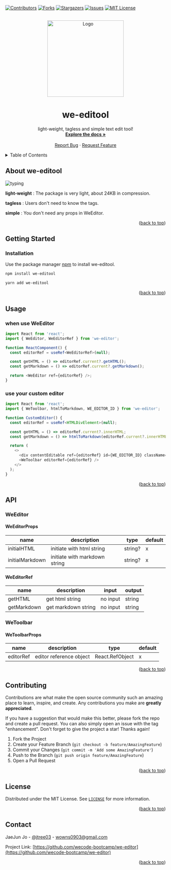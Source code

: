 <div id="top"></div>

<!-- PROJECT SHIELDS -->

[![Contributors][contributors-shield]][contributors-url]
[![Forks][forks-shield]][forks-url]
[![Stargazers][stars-shield]][stars-url]
[![Issues][issues-shield]][issues-url]
[![MIT License][license-shield]][license-url]

<br />

<!-- PROJECT LOGO -->

<div align="center">
  <a href="https://github.com/wecode-bootcamp/we-editor">
    <img width="240" alt="Logo" src="https://user-images.githubusercontent.com/20152376/174044054-a0818405-4498-429e-a2bf-0c4edced080b.png">
  </a>

  <h1 align="center">we-editool</h3>

  <p align="center">
    light-weight, tagless and simple text edit tool!
    <br />
    <a href="https://github.com/wecode-bootcamp/we-editor#about-we-editool"><strong>Explore the docs »</strong></a>
    <br />
    <br />
    <a href="https://github.com/wecode-bootcamp/we-editor/issues">Report Bug</a>
    ·
    <a href="https://github.com/wecode-bootcamp/we-editor/issues">Request Feature</a>
  </p>
</div>

<!-- TABLE OF CONTENTS -->

<details>
  <summary>Table of Contents</summary>
  <ol>
    <li>
      <a href="#about-we-editool">About we-editool</a>
    </li>
    <li>
      <a href="#getting-started">Getting Started</a>
      <ul>
        <li><a href="#installation">Installation</a></li>
      </ul>
    </li>
    <li><a href="#usage">Usage</a></li>
    <li><a href="#api">API</a></li>
    <li><a href="#contributing">Contributing</a></li>
    <li><a href="#license">License</a></li>
    <li><a href="#contact">Contact</a></li>
    <li><a href="#acknowledgments">Acknowledgments</a></li>
  </ol>
</details>

<!-- ABOUT THE PROJECT -->

## About we-editool

![typing](https://user-images.githubusercontent.com/20152376/174046345-15243970-0b0a-4cc9-a351-23ba4cdb0a97.gif)

**light-weight** : The package is very light, about 24KB in compression.

**tagless** : Users don't need to know the tags.

**simple** : You don't need any props in WeEditor.

<p align="right">(<a href="#top">back to top</a>)</p>

<!-- GETTING STARTED -->

## Getting Started

### Installation

Use the package manager [npm](https://npmjs.com/package/we-editool) to install we-editool.

```sh
npm install we-editool
```

```sh
yarn add we-editool
```

<p align="right">(<a href="#top">back to top</a>)</p>

<!-- USAGE EXAMPLES -->

## Usage

### when use WeEditor

```typescript
import React from 'react';
import { WeEditor, WeEditorRef } from 'we-editor';

function ReactComponent() {
  const editorRef = useRef<WeEditorRef>(null);

  const getHTML = () => editorRef.current?.getHTML();
  const getMarkdown = () => editorRef.current?.getMarkdown();

  return <WeEditor ref={editorRef} />;
}
```

### use your custom editor

```typescript
import React from 'react';
import { WeToolbar, htmlToMarkdown, WE_EDITOR_ID } from 'we-editor';

function CustomEditor() {
  const editorRef = useRef<HTMLDivElement>(null);

  const getHTML = () => editorRef.current?.innerHTML;
  const getMarkdown = () => htmlToMarkdown(editorRef.current?.innerHTML);

  return (
    <>
      <div contentEditable ref={editorRef} id={WE_EDITOR_ID} className="editor" />
      <WeToolbar editorRef={editorRef} />
    </>
  );
}
```

<p align="right">(<a href="#top">back to top</a>)</p>

<!-- API -->

## API

### WeEditor

#### WeEditorProps

| name            | description                   | type    | default |
| --------------- | ----------------------------- | ------- | ------- |
| initialHTML     | initiate with html string     | string? | x       |
| initialMarkdown | initiate with markdown string | string? | x       |

#### WeEditorRef

| name        | description         | input    | output |
| ----------- | ------------------- | -------- | ------ |
| getHTML     | get html string     | no input | string |
| getMarkdown | get markdown string | no input | string |

### WeToolbar

#### WeToolbarProps

| name      | description             | type                            | default |
| --------- | ----------------------- | ------------------------------- | ------- |
| editorRef | editor reference object | React.RefObject<HTMLDivElement> | x       |

<p align="right">(<a href="#top">back to top</a>)</p>

<!-- CONTRIBUTING -->

## Contributing

Contributions are what make the open source community such an amazing place to learn, inspire, and create. Any contributions you make are **greatly appreciated**.

If you have a suggestion that would make this better, please fork the repo and create a pull request. You can also simply open an issue with the tag "enhancement".
Don't forget to give the project a star! Thanks again!

1. Fork the Project
2. Create your Feature Branch (`git checkout -b feature/AmazingFeature`)
3. Commit your Changes (`git commit -m 'Add some AmazingFeature'`)
4. Push to the Branch (`git push origin feature/AmazingFeature`)
5. Open a Pull Request

<p align="right">(<a href="#top">back to top</a>)</p>

<!-- LICENSE -->

## License

Distributed under the MIT License. See [`LICENSE`](https://choosealicense.com/licenses/mit/) for more information.

<p align="right">(<a href="#top">back to top</a>)</p>

<!-- CONTACT -->

## Contact

JaeJun Jo - [@jtree03](https://twitter.com/jtree03) - [wowns0903@gmail.com](mailto:wowns0903@gmail.com)

Project Link: [https://github.com/wecode-bootcamp/we-editor](https://github.com/wecode-bootcamp/we-editor)

<p align="right">(<a href="#top">back to top</a>)</p>

<!-- https://www.markdownguide.org/basic-syntax/#reference-style-links -->

<!-- MARKDOWN LINKS -->

[contributors-shield]: https://img.shields.io/github/contributors/wecode-bootcamp/we-editor.svg?style=for-the-badge
[contributors-url]: https://github.com/wecode-bootcamp/we-editor/graphs/contributors
[forks-shield]: https://img.shields.io/github/forks/wecode-bootcamp/we-editor.svg?style=for-the-badge
[forks-url]: https://github.com/wecode-bootcamp/we-editor/network/members
[stars-shield]: https://img.shields.io/github/stars/wecode-bootcamp/we-editor.svg?style=for-the-badge
[stars-url]: https://github.com/wecode-bootcamp/we-editor/stargazers
[issues-shield]: https://img.shields.io/github/issues/wecode-bootcamp/we-editor.svg?style=for-the-badge
[issues-url]: https://github.com/wecode-bootcamp/we-editor/issues
[license-shield]: https://img.shields.io/github/license/wecode-bootcamp/we-editor.svg?style=for-the-badge
[license-url]: https://github.com/wecode-bootcamp/we-editor/blob/main/LICENSE

